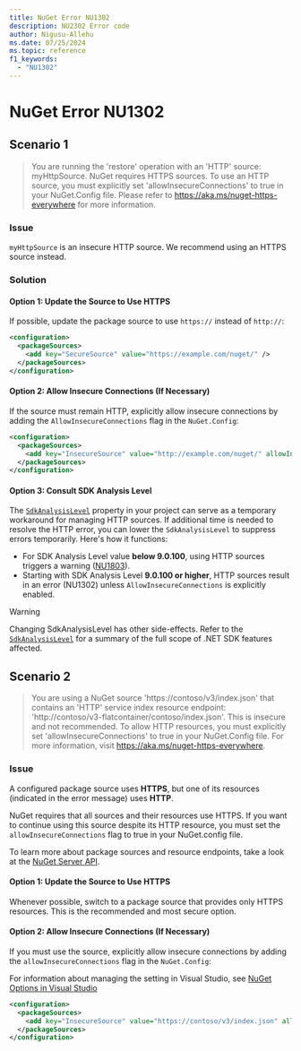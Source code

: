 ```yaml
---
title: NuGet Error NU1302
description: NU2302 Error code
author: Nigusu-Allehu
ms.date: 07/25/2024
ms.topic: reference
f1_keywords: 
  - "NU1302"
---
```


# NuGet Error NU1302

## Scenario 1

> You are running the 'restore' operation with an 'HTTP' source: myHttpSource. NuGet requires HTTPS sources. To use an HTTP source, you must explicitly set 'allowInsecureConnections' to true in your NuGet.Config file. Please refer to https://aka.ms/nuget-https-everywhere for more information.

### Issue

`myHttpSource` is an insecure HTTP source. We recommend using an HTTPS source instead.

### Solution

#### Option 1: Update the Source to Use HTTPS

If possible, update the package source to use `https://` instead of `http://`:

```xml
<configuration>
  <packageSources>
    <add key="SecureSource" value="https://example.com/nuget/" />
  </packageSources>
</configuration>
```

#### Option 2: Allow Insecure Connections (If Necessary)

If the source must remain HTTP, explicitly allow insecure connections by adding the `AllowInsecureConnections` flag in the `NuGet.Config`:

```xml
<configuration>
  <packageSources>
    <add key="InsecureSource" value="http://example.com/nuget/" allowInsecureConnections="true" />
  </packageSources>
</configuration>
```

#### Option 3: Consult SDK Analysis Level

The [`SdkAnalysisLevel`](/dotnet/core/project-sdk/msbuild-props#sdkanalysislevel) property in your project can serve as a temporary workaround for managing HTTP sources.
If additional time is needed to resolve the HTTP error, you can lower the `SdkAnalysisLevel` to suppress errors temporarily. 
Here's how it functions:

- For SDK Analysis Level value **below 9.0.100**, using HTTP sources triggers a warning ([NU1803](NU1803.md)).
- Starting with SDK Analysis Level **9.0.100 or higher**, HTTP sources result in an error (NU1302) unless `AllowInsecureConnections` is explicitly enabled.

> [!WARNING]
> Changing SdkAnalysisLevel has other side-effects. Refer to the [`SdkAnalysisLevel`](/dotnet/core/project-sdk/msbuild-props#sdkanalysislevel) for a summary of the full scope of .NET SDK features affected.

## Scenario 2

> You are using a NuGet source 'https://contoso/v3/index.json' that contains an 'HTTP' service index resource endpoint: 'http://contoso/v3-flatcontainer/contoso/index.json'. This is insecure and not recommended. To allow HTTP resources, you must explicitly set 'allowInsecureConnections' to true in your NuGet.Config file. For more information, visit https://aka.ms/nuget-https-everywhere.

### Issue

A configured package source uses **HTTPS**, but one of its resources (indicated in the error message) uses **HTTP**.

NuGet requires that all sources and their resources use HTTPS.
If you want to continue using this source despite its HTTP resource, you must set the `allowInsecureConnections` flag to true in your NuGet.config file.

To learn more about package sources and resource endpoints, take a look at the [NuGet Server API](../../api/overview).

#### Option 1: Update the Source to Use HTTPS

Whenever possible, switch to a package source that provides only HTTPS resources. This is the recommended and most secure option.

#### Option 2: Allow Insecure Connections (If Necessary)

If you must use the source, explicitly allow insecure connections by adding the `allowInsecureConnections` flag in the `NuGet.Config`:

For information about managing the setting in Visual Studio, see [NuGet Options in Visual Studio](../../consume-packages/nuget-visual-studio-options.md#allow-insecure-connections)

```xml
<configuration>
  <packageSources>
    <add key="InsecureSource" value="https://contoso/v3/index.json" allowInsecureConnections="true" />
  </packageSources>
</configuration>
```
